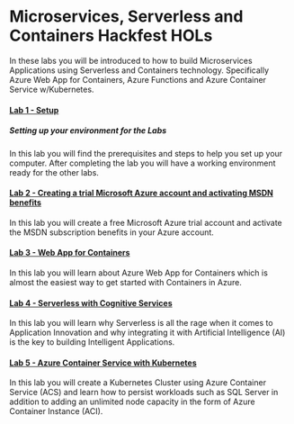 ﻿# Microservices, Serverless and Containers Hackfest HOLs

In these labs you will be introduced to how to build Microservices Applications using Serverless and Containers technology. Specifically Azure Web App for Containers, Azure Functions and Azure Container Service w/Kubernetes.

#### [Lab 1 - Setup](01_Setup)
##### Setting up your environment for the Labs

In this lab you will find the prerequisites and steps to help you set up your computer. After completing the lab you will have a working environment ready for the other labs.

#### [Lab 2 - Creating a trial Microsoft Azure account and activating MSDN benefits](02_CreatingAzureAccount)

In this lab you will create a free Microsoft Azure trial account and activate the MSDN subscription benefits in your Azure account.

#### [Lab 3 - Web App for Containers](03_WebAppContainers)

In this lab you will learn about Azure Web App for Containers which is almost the easiest way to get started with Containers in Azure.

#### [Lab 4 - Serverless with Cognitive Services](04_Serverless)

In this lab you will learn why Serverless is all the rage when it comes to Application Innovation and why integrating it with Artificial Intelligence (AI) is the key to building Intelligent Applications.

#### [Lab 5 - Azure Container Service with Kubernetes](05_Containers)

In this lab you will create a Kubernetes Cluster using Azure Container Service (ACS) and learn how to persist workloads such as SQL Server in addition to adding an unlimited node capacity in the form of Azure Container Instance (ACI).

